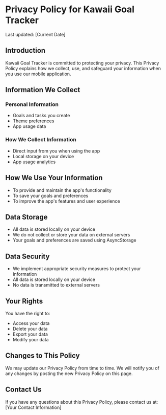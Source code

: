 # Privacy Policy for Kawaii Goal Tracker

Last updated: [Current Date]

## Introduction

Kawaii Goal Tracker is committed to protecting your privacy. This Privacy Policy explains how we collect, use, and safeguard your information when you use our mobile application.

## Information We Collect

### Personal Information
- Goals and tasks you create
- Theme preferences
- App usage data

### How We Collect Information
- Direct input from you when using the app
- Local storage on your device
- App usage analytics

## How We Use Your Information
- To provide and maintain the app's functionality
- To save your goals and preferences
- To improve the app's features and user experience

## Data Storage
- All data is stored locally on your device
- We do not collect or store your data on external servers
- Your goals and preferences are saved using AsyncStorage

## Data Security
- We implement appropriate security measures to protect your information
- All data is stored locally on your device
- No data is transmitted to external servers

## Your Rights
You have the right to:
- Access your data
- Delete your data
- Export your data
- Modify your data

## Changes to This Policy
We may update our Privacy Policy from time to time. We will notify you of any changes by posting the new Privacy Policy on this page.

## Contact Us
If you have any questions about this Privacy Policy, please contact us at:
[Your Contact Information] 
